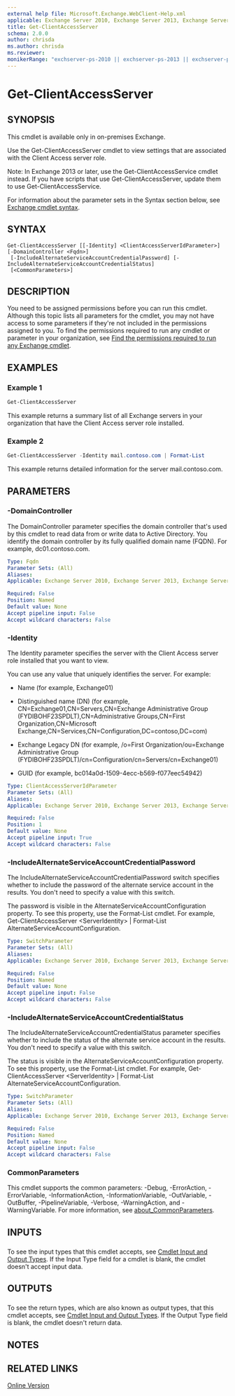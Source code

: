 ```yaml
---
external help file: Microsoft.Exchange.WebClient-Help.xml
applicable: Exchange Server 2010, Exchange Server 2013, Exchange Server 2016, Exchange Server 2019
title: Get-ClientAccessServer
schema: 2.0.0
author: chrisda
ms.author: chrisda
ms.reviewer:
monikerRange: "exchserver-ps-2010 || exchserver-ps-2013 || exchserver-ps-2016 || exchserver-ps-2019"
---
```


# Get-ClientAccessServer

## SYNOPSIS
This cmdlet is available only in on-premises Exchange.

Use the Get-ClientAccessServer cmdlet to view settings that are associated with the Client Access server role.

Note: In Exchange 2013 or later, use the Get-ClientAccessService cmdlet instead. If you have scripts that use Get-ClientAccessServer, update them to use Get-ClientAccessService.

For information about the parameter sets in the Syntax section below, see [Exchange cmdlet syntax](https://docs.microsoft.com/powershell/exchange/exchange-server/exchange-cmdlet-syntax).

## SYNTAX

```
Get-ClientAccessServer [[-Identity] <ClientAccessServerIdParameter>] [-DomainController <Fqdn>]
 [-IncludeAlternateServiceAccountCredentialPassword] [-IncludeAlternateServiceAccountCredentialStatus]
 [<CommonParameters>]
```

## DESCRIPTION
You need to be assigned permissions before you can run this cmdlet. Although this topic lists all parameters for the cmdlet, you may not have access to some parameters if they're not included in the permissions assigned to you. To find the permissions required to run any cmdlet or parameter in your organization, see [Find the permissions required to run any Exchange cmdlet](https://docs.microsoft.com/powershell/exchange/exchange-server/find-exchange-cmdlet-permissions).

## EXAMPLES

### Example 1
```powershell
Get-ClientAccessServer
```

This example returns a summary list of all Exchange servers in your organization that have the Client Access server role installed.

### Example 2
```powershell
Get-ClientAccessServer -Identity mail.contoso.com | Format-List
```

This example returns detailed information for the server mail.contoso.com.

## PARAMETERS

### -DomainController
The DomainController parameter specifies the domain controller that's used by this cmdlet to read data from or write data to Active Directory. You identify the domain controller by its fully qualified domain name (FQDN). For example, dc01.contoso.com.

```yaml
Type: Fqdn
Parameter Sets: (All)
Aliases:
Applicable: Exchange Server 2010, Exchange Server 2013, Exchange Server 2016, Exchange Server 2019

Required: False
Position: Named
Default value: None
Accept pipeline input: False
Accept wildcard characters: False
```

### -Identity
The Identity parameter specifies the server with the Client Access server role installed that you want to view.

You can use any value that uniquely identifies the server. For example:

- Name (for example, Exchange01)

- Distinguished name (DN) (for example, CN=Exchange01,CN=Servers,CN=Exchange Administrative Group (FYDIBOHF23SPDLT),CN=Administrative Groups,CN=First Organization,CN=Microsoft Exchange,CN=Services,CN=Configuration,DC=contoso,DC=com)

- Exchange Legacy DN (for example, /o=First Organization/ou=Exchange Administrative Group (FYDIBOHF23SPDLT)/cn=Configuration/cn=Servers/cn=Exchange01)

- GUID (for example, bc014a0d-1509-4ecc-b569-f077eec54942)

```yaml
Type: ClientAccessServerIdParameter
Parameter Sets: (All)
Aliases:
Applicable: Exchange Server 2010, Exchange Server 2013, Exchange Server 2016, Exchange Server 2019

Required: False
Position: 1
Default value: None
Accept pipeline input: True
Accept wildcard characters: False
```

### -IncludeAlternateServiceAccountCredentialPassword
The IncludeAlternateServiceAccountCredentialPassword switch specifies whether to include the password of the alternate service account in the results. You don't need to specify a value with this switch.

The password is visible in the AlternateServiceAccountConfiguration property. To see this property, use the Format-List cmdlet. For example, Get-ClientAccessServer \<ServerIdentity\> | Format-List AlternateServiceAccountConfiguration.

```yaml
Type: SwitchParameter
Parameter Sets: (All)
Aliases:
Applicable: Exchange Server 2010, Exchange Server 2013, Exchange Server 2016, Exchange Server 2019

Required: False
Position: Named
Default value: None
Accept pipeline input: False
Accept wildcard characters: False
```

### -IncludeAlternateServiceAccountCredentialStatus
The IncludeAlternateServiceAccountCredentialStatus parameter specifies whether to include the status of the alternate service account in the results. You don't need to specify a value with this switch.

The status is visible in the AlternateServiceAccountConfiguration property. To see this property, use the Format-List cmdlet. For example, Get-ClientAccessServer \<ServerIdentity\> | Format-List AlternateServiceAccountConfiguration.

```yaml
Type: SwitchParameter
Parameter Sets: (All)
Aliases:
Applicable: Exchange Server 2010, Exchange Server 2013, Exchange Server 2016, Exchange Server 2019

Required: False
Position: Named
Default value: None
Accept pipeline input: False
Accept wildcard characters: False
```

### CommonParameters
This cmdlet supports the common parameters: -Debug, -ErrorAction, -ErrorVariable, -InformationAction, -InformationVariable, -OutVariable, -OutBuffer, -PipelineVariable, -Verbose, -WarningAction, and -WarningVariable. For more information, see [about_CommonParameters](https://go.microsoft.com/fwlink/p/?LinkID=113216).

## INPUTS

###  
To see the input types that this cmdlet accepts, see [Cmdlet Input and Output Types](https://go.microsoft.com/fwlink/p/?LinkId=616387). If the Input Type field for a cmdlet is blank, the cmdlet doesn't accept input data.

## OUTPUTS

###  
To see the return types, which are also known as output types, that this cmdlet accepts, see [Cmdlet Input and Output Types](https://go.microsoft.com/fwlink/p/?LinkId=616387). If the Output Type field is blank, the cmdlet doesn't return data.

## NOTES

## RELATED LINKS

[Online Version](https://technet.microsoft.com/library/db492f66-cd67-420d-9479-a9499e9301b2.aspx)
